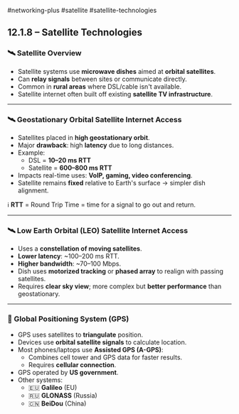 #networking-plus #satellite #satellite-technologies 

## 12.1.8 – Satellite Technologies

### 🛰️ Satellite Overview
- Satellite systems use **microwave dishes** aimed at **orbital satellites**.
- Can **relay signals** between sites or communicate directly.
- Common in **rural areas** where DSL/cable isn't available.
- Satellite internet often built off existing **satellite TV infrastructure**.

---

### 🛰️ Geostationary Orbital Satellite Internet Access
- Satellites placed in **high geostationary orbit**.
- Major **drawback**: high **latency** due to long distances.
- Example:
  - DSL = **10–20 ms RTT**
  - Satellite = **600–800 ms RTT**
- Impacts real-time uses: **VoIP, gaming, video conferencing**.
- Satellite remains **fixed** relative to Earth's surface → simpler dish alignment.

ℹ️ **RTT** = Round Trip Time = time for a signal to go out and return.

---

### 🛰️ Low Earth Orbital (LEO) Satellite Internet Access
- Uses a **constellation of moving satellites**.
- **Lower latency**: ~100–200 ms RTT.
- **Higher bandwidth**: ~70–100 Mbps.
- Dish uses **motorized tracking** or **phased array** to realign with passing satellites.
- Requires **clear sky view**; more complex but **better performance** than geostationary.

---

### 📍 Global Positioning System (GPS)
- GPS uses satellites to **triangulate** position.
- Devices use **orbital satellite signals** to calculate location.
- Most phones/laptops use **Assisted GPS (A-GPS)**:
  - Combines cell tower and GPS data for faster results.
  - Requires **cellular connection**.
- GPS operated by **US government**.
- Other systems:
  - 🇪🇺 **Galileo** (EU)
  - 🇷🇺 **GLONASS** (Russia)
  - 🇨🇳 **BeiDou** (China)

